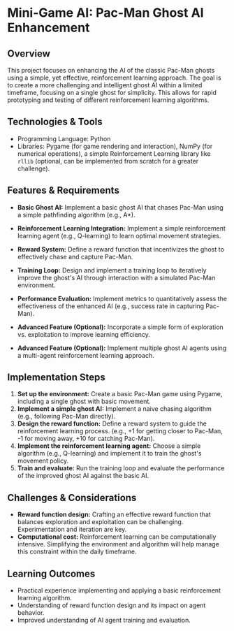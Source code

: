 # Mini-Game AI:  Pac-Man Ghost AI Enhancement

## Overview

This project focuses on enhancing the AI of the classic Pac-Man ghosts using a simple, yet effective, reinforcement learning approach.  The goal is to create a more challenging and intelligent ghost AI within a limited timeframe, focusing on a single ghost for simplicity. This allows for rapid prototyping and testing of different reinforcement learning algorithms.


## Technologies & Tools

- Programming Language: Python
- Libraries: Pygame (for game rendering and interaction), NumPy (for numerical operations), a simple Reinforcement Learning library like `rllib` (optional, can be implemented from scratch for a greater challenge).


## Features & Requirements

- **Basic Ghost AI:** Implement a basic ghost AI that chases Pac-Man using a simple pathfinding algorithm (e.g., A*).
- **Reinforcement Learning Integration:**  Implement a simple reinforcement learning agent (e.g., Q-learning) to learn optimal movement strategies.
- **Reward System:** Define a reward function that incentivizes the ghost to effectively chase and capture Pac-Man.
- **Training Loop:** Design and implement a training loop to iteratively improve the ghost's AI through interaction with a simulated Pac-Man environment.
- **Performance Evaluation:** Implement metrics to quantitatively assess the effectiveness of the enhanced AI (e.g., success rate in capturing Pac-Man).

- **Advanced Feature (Optional):** Incorporate a simple form of exploration vs. exploitation to improve learning efficiency.
- **Advanced Feature (Optional):** Implement multiple ghost AI agents using a multi-agent reinforcement learning approach.


## Implementation Steps

1. **Set up the environment:** Create a basic Pac-Man game using Pygame, including a single ghost with basic movement.
2. **Implement a simple ghost AI:** Implement a naive chasing algorithm (e.g., following Pac-Man directly).
3. **Design the reward function:** Define a reward system to guide the reinforcement learning process. (e.g., +1 for getting closer to Pac-Man, -1 for moving away, +10 for catching Pac-Man).
4. **Implement the reinforcement learning agent:** Choose a simple algorithm (e.g., Q-learning) and implement it to train the ghost's movement policy.
5. **Train and evaluate:** Run the training loop and evaluate the performance of the improved ghost AI against the basic AI.


## Challenges & Considerations

- **Reward function design:** Crafting an effective reward function that balances exploration and exploitation can be challenging. Experimentation and iteration are key.
- **Computational cost:** Reinforcement learning can be computationally intensive.  Simplifying the environment and algorithm will help manage this constraint within the daily timeframe.


## Learning Outcomes

- Practical experience implementing and applying a basic reinforcement learning algorithm.
- Understanding of reward function design and its impact on agent behavior.
- Improved understanding of AI agent training and evaluation.

